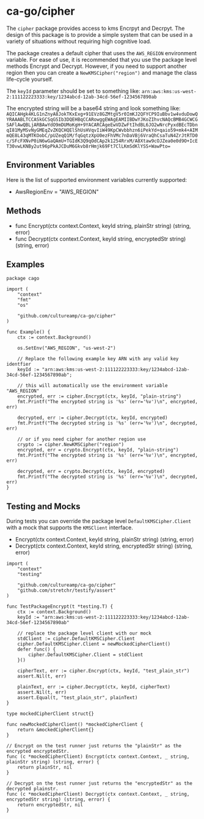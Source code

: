 # ca-go/cipher

The `cipher` package provides access to kms Encrpyt and Decrpyt. The design of this package is to provide a simple system that can be used in a variety of situations without requiring high cognitive load.

The package creates a default cipher that uses the `AWS_REGION` environment variable. For ease of use, it is recommended that you use the package level methods Encrypt and Decrypt. However, if you need to support another region then you can create a `NewKMSCipher("region")` and manage the class life-cycle yourself.

The `keyId` parameter should be set to something like: `arn:aws:kms:us-west-2:111122223333:key/1234abcd-12ab-34cd-56ef-1234567890ab`

The encrypted string will be a base64 string and look something like: `AQICAHgk4KLG1nZnyA8JokTKxExg+91EVz8GZMtgV5r0ImKJ2QFYCP9IuBbv1w4vduDowQYRAAABLTCCASkGCSqGSIb3DQEHBqCCARowggEWAgEAMIIBDwYJKoZIhvcNAQcBMB4GCWCGSAFlAwQBLjARBAwYdO9mDUMoKgH+9YACARCAgeEwVDZwFtIhdBL6JO2wNrcPyxdBEcTDbnqI81MyMSvNyGMEqZvZKQCHQElShUsHVqvIiW49KpCWvbbhzn6iPekYd+qaio59+mk4+AIMmQE8L43qMTKOobC/pUZeqQ1M/fqGqtzXpU0ezFhVMc7nDaVBj6VraQhCsaTuN4ZrJtRTD0c/SFcFXNvP0iN6wGaQAmU+TGIdK3Q9qOdCAp2k1254RrxM/A8Xtaw9cOJZea0e0d9O+IcET30vwLKNBy2ut96pPkAJCDuM6Gkvb8rHmjk69Ft7ClLKmSdKlYSS+WawPto=`

## Environment Variables

Here is the list of supported environment variables currently supported:
- AwsRegionEnv    = "AWS_REGION"

## Methods

- func Encrypt(ctx context.Context, keyId string, plainStr string) (string, error)
- func Decrypt(ctx context.Context, keyId string, encryptedStr string) (string, error)

## Examples

```
package cago

import (
	"context"
	"fmt"
	"os"

	"github.com/cultureamp/ca-go/cipher"
)

func Example() {
	ctx := context.Background()

	os.SetEnv("AWS_REGION", "us-west-2")

	// Replace the following example key ARN with any valid key identfier
	keyId := "arn:aws:kms:us-west-2:111122223333:key/1234abcd-12ab-34cd-56ef-1234567890ab";

	// this will automatically use the environment variable "AWS_REGION"
	encrypted, err := cipher.Encrypt(ctx, keyId, "plain-string")
	fmt.Printf("The encrypted string is '%s' (err='%v')\n", encrypted, err)

	decrypted, err := cipher.Decrypt(ctx, keyId, encrypted)
	fmt.Printf("The decrypted string is '%s' (err='%v')\n", decrypted, err)

	// or if you need cipher for another region use
	crypto := cipher.NewKMSCipher("region")
	encrypted, err = crypto.Encrypt(ctx, keyId, "plain-string")
	fmt.Printf("The encrypted string is '%s' (err='%v')\n", encrypted, err)

	decrypted, err = crypto.Decrypt(ctx, keyId, encrypted)
	fmt.Printf("The decrypted string is '%s' (err='%v')\n", decrypted, err)
}
```
## Testing and Mocks

During tests you can override the package level `DefaultKMSCipher.Client` with a mock that supports the `KMSClient` interface.

- Encrypt(ctx context.Context, keyId string, plainStr string) (string, error)
- Decrypt(ctx context.Context, keyId string, encryptedStr string) (string, error)

```
import (
	"context"
	"testing"

	"github.com/cultureamp/ca-go/cipher"
	"github.com/stretchr/testify/assert"
)

func TestPackageEncrypt(t *testing.T) {
	ctx := context.Background()
	keyId := "arn:aws:kms:us-west-2:111122223333:key/1234abcd-12ab-34cd-56ef-1234567890ab"

	// replace the package level client with our mock
	stdClient := cipher.DefaultKMSCipher.Client
	cipher.DefaultKMSCipher.Client = newMockedCipherClient()
	defer func() {
		cipher.DefaultKMSCipher.Client = stdClient
	}()

	cipherText, err := cipher.Encrypt(ctx, keyId, "test_plain_str")
	assert.Nil(t, err)

	plainText, err := cipher.Decrypt(ctx, keyId, cipherText)
	assert.Nil(t, err)
	assert.Equal(t, "test_plain_str", plainText)
}

type mockedCipherClient struct{}

func newMockedCipherClient() *mockedCipherClient {
	return &mockedCipherClient{}
}

// Encrypt on the test runner just returns the "plainStr" as the encrypted encryptedStr.
func (c *mockedCipherClient) Encrypt(ctx context.Context, _ string, plainStr string) (string, error) {
	return plainStr, nil
}

// Decrypt on the test runner just returns the "encryptedStr" as the decrypted plainstr.
func (c *mockedCipherClient) Decrypt(ctx context.Context, _ string, encryptedStr string) (string, error) {
	return encryptedStr, nil
}
```
